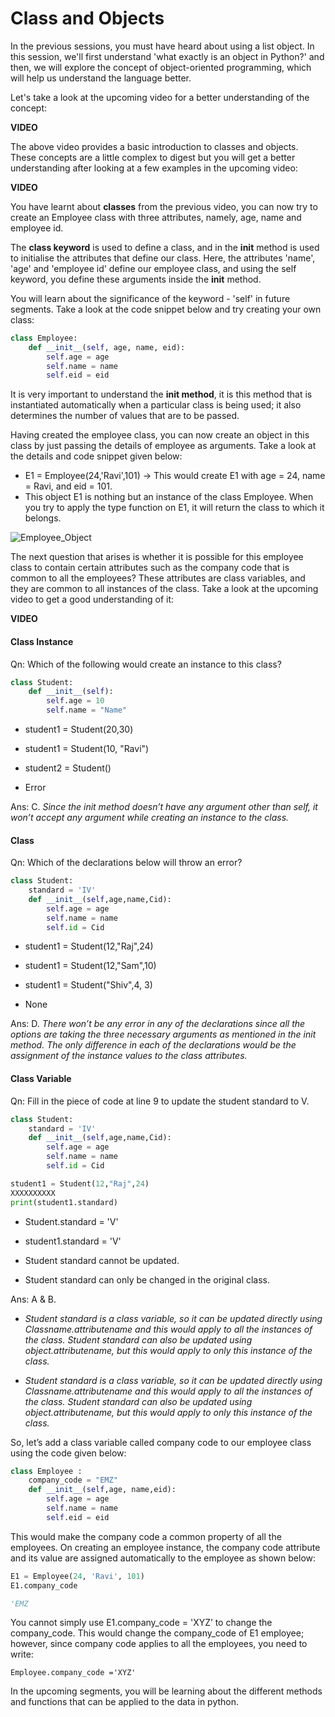 # Class and Objects

In the previous sessions, you must have heard about using a list object. In this session, we'll first understand 'what exactly is an object in Python?' and then, we will explore the concept of object-oriented programming, which will help us understand the language better.

Let's take a look at the upcoming video for a better understanding of the concept:

**VIDEO**

The above video provides a basic introduction to classes and objects. These concepts are a little complex to digest but you will get a better understanding after looking at a few examples in the upcoming video:

**VIDEO**

You have learnt about **classes** from the previous video, you can now try to create an Employee class with three attributes, namely, age, name and employee id.

The **class keyword** is used to define a class, and in the **__init__** method is used to initialise the attributes that define our class. Here, the attributes 'name', 'age' and 'employee id' define our employee class, and using the self keyword, you define these arguments inside the **__init__** method.

You will learn about the significance of the keyword - 'self' in future segments. Take a look at the code snippet below and try creating your own class:

```python
class Employee:
    def __init__(self, age, name, eid): 
        self.age = age
        self.name = name
        self.eid = eid
```

It is very important to understand the **init method**, it is this method that is instantiated automatically when a particular class is being used; it also determines the number of values that are to be passed.  

Having created the employee class, you can now create an object in this class by just passing the details of employee as arguments. Take a look at the details and code snippet given below:

- E1 = Employee(24,'Ravi',101)  → This would create E1 with age = 24, name = Ravi, and eid = 101.
- This object E1 is nothing but an instance of the class Employee. When you try to apply the type function on E1, it will return the class to which it belongs.

![Employee_Object](https://i.ibb.co/KX9mcGM/Employee-Object.png)

The next question that arises is whether it is possible for this employee class to contain certain attributes such as the company code that is common to all the employees? These attributes are class variables, and they are common to all instances of the class. Take a look at the upcoming video to get a good understanding of it:

**VIDEO**

#### Class Instance

Qn: Which of the following would create an instance to this class?

```python
class Student:
    def __init__(self):
        self.age = 10
        self.name = "Name"
```

- student1 = Student(20,30)

- student1 = Student(10, "Ravi")

- student2 = Student()

- Error

Ans: C. *Since the init method doesn’t have any argument other than self, it won’t accept any argument while creating an instance to the class.*

#### Class

Qn: Which of the declarations below will throw an error?

```python
class Student:
    standard = 'IV'
    def __init__(self,age,name,Cid):
        self.age = age
        self.name = name
        self.id = Cid
```

- student1 = Student(12,"Raj",24)

- student1 = Student(12,"Sam",10)

- student1 = Student("Shiv",4, 3)

- None

Ans: D. *There won’t be any error in any of the declarations since all the options are taking the three necessary arguments as mentioned in the init method. The only difference in each of the declarations would be the assignment of the instance values to the class attributes.*

#### Class Variable

Qn: Fill in the piece of code at line 9 to update the student standard to V.

```python
class Student:
    standard = 'IV'
    def __init__(self,age,name,Cid):
        self.age = age
        self.name = name
        self.id = Cid

student1 = Student(12,"Raj",24)
XXXXXXXXXX
print(student1.standard)
```

- Student.standard = 'V'

- student1.standard = 'V'

- Student standard cannot be updated.

- Student standard can only be changed in the original class.

Ans: A & B.

- *Student standard is a class variable, so it can be updated directly using Classname.attributename and this would apply to all the instances of the class. Student standard can also be updated using object.attributename, but this would apply to only this instance of the class.*

- *Student standard is a class variable, so it can be updated directly using Classname.attributename and this would apply to all the instances of the class. Student standard can also be updated using object.attributename, but this would apply to only this instance of the class.*

So, let’s add a class variable called company code to our employee class using the code given below:

```python
class Employee :
    company_code = "EMZ"
    def __init__(self,age, name,eid):
        self.age = age
        self.name = name
        self.eid = eid
```

This would make the company code a common property of all the employees. On creating an employee instance, the company code attribute and its value are assigned automatically to the employee as shown below:

```python
E1 = Employee(24, 'Ravi', 101)
E1.company_code

'EMZ
```

You cannot simply use E1.company_code = 'XYZ’ to change the company_code. This would change the company_code of E1 employee; however, since company code applies to all the employees, you need to write:

`Employee.company_code ='XYZ'`

In the upcoming segments, you will be learning about the different methods and functions that can be applied to the data in python.
